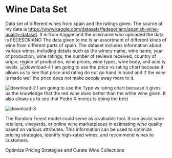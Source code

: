 # Wine Data Set
Data set of different wines from spain and the ratings given.
The source of my data is https://www.kaggle.com/datasets/fedesoriano/spanish-wine-quality-dataset. It is from Kaggle and the username who uploaded the data is FEDESORIANO 
The data given to me is an assortment of different kinds of wine from different parts of spain. 
The dataset includes information about various wines, including details such as the winery name, wine name, year of production, wine ratings, the number of reviews received, country of origin, region of production, wine prices, wine types, wine body, and acidity levels.
![download-4](https://github.com/jrohn34/Wine-Data-Set/assets/138350298/df53d73c-f625-4ce1-8676-8e89267349fc)
I am going to use the price vs rating chart because it allows us to see that price and rating do not go hand in hand and if the wine is made well the price does not make people sway more to it.

![download-2](https://github.com/jrohn34/Wine-Data-Set/assets/138350298/a2bcced7-4a8c-4c46-b098-c96713e5ed41)
I am going to use the Type vs rating chart because it gives us the knowledge that the red wine does better than the white wine given. It also allows us to see that Pedro Ximenez is doing the best

![download-3](https://github.com/jrohn34/Wine-Data-Set/assets/138350298/26c75065-f11c-4d0d-aa8c-debc34f7cc0e)

The Random Forest model could serve as a valuable tool. It can assist wine retailers, vineyards, or online wine marketplaces in estimating wine quality based on various attributes. This information can be used to optimize pricing strategies, identify high-rated wines, and recommend wines to customers.

Optimize Pricing Strategies and Curate Wine Collections
